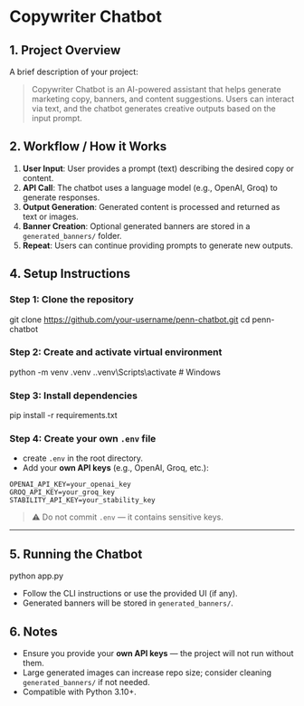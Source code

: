 
# **Copywriter Chatbot**

## **1. Project Overview**

A brief description of your project:

> Copywriter Chatbot is an AI-powered assistant that helps generate marketing copy, banners, and content suggestions. Users can interact via text, and the chatbot generates creative outputs based on the input prompt.


## **2. Workflow / How it Works**

1. **User Input**: User provides a prompt (text) describing the desired copy or content.
2. **API Call**: The chatbot uses a language model (e.g., OpenAI, Groq) to generate responses.
3. **Output Generation**: Generated content is processed and returned as text or images.
4. **Banner Creation**: Optional generated banners are stored in a `generated_banners/` folder.
5. **Repeat**: Users can continue providing prompts to generate new outputs.


## **4. Setup Instructions**

### **Step 1: Clone the repository**

git clone https://github.com/your-username/penn-chatbot.git
cd penn-chatbot


### **Step 2: Create and activate virtual environment**


python -m venv .venv
.\.venv\Scripts\activate   # Windows


### **Step 3: Install dependencies**


pip install -r requirements.txt


### **Step 4: Create your own `.env` file**

*  create `.env` in the root directory.
* Add your **own API keys** (e.g., OpenAI, Groq, etc.):

```
OPENAI_API_KEY=your_openai_key
GROQ_API_KEY=your_groq_key
STABILITY_API_KEY=your_stability_key
```

> ⚠️ Do not commit `.env` — it contains sensitive keys.

---

## **5. Running the Chatbot**


python app.py

* Follow the CLI instructions or use the provided UI (if any).
* Generated banners will be stored in `generated_banners/`.



## **6. Notes**

* Ensure you provide your **own API keys** — the project will not run without them.
* Large generated images can increase repo size; consider cleaning `generated_banners/` if not needed.
* Compatible with Python 3.10+.


